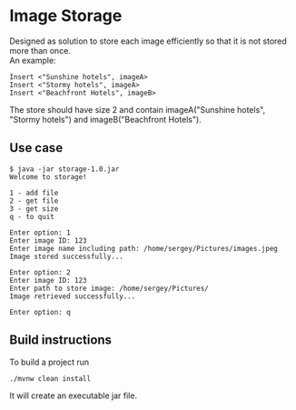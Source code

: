 # Image Storage   
Designed as solution to store each image efficiently so that it is not stored more than once.   
An example:  

    Insert <"Sunshine hotels", imageA>   
    Insert <"Stormy hotels", imageA>   
    Insert <"Beachfront Hotels", imageB>    

The store should have size 2 and contain imageA("Sunshine hotels", "Stormy hotels") and imageB("Beachfront Hotels").   

## Use case
```
$ java -jar storage-1.0.jar
Welcome to storage!

1 - add file
2 - get file
3 - get size
q - to quit

Enter option: 1
Enter image ID: 123
Enter image name including path: /home/sergey/Pictures/images.jpeg
Image stored successfully...

Enter option: 2
Enter image ID: 123
Enter path to store image: /home/sergey/Pictures/
Image retrieved successfully...

Enter option: q
```
## Build instructions

To build a project run
```
./mvnw clean install
```
It will create an executable jar file. 
